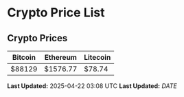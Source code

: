 # Crypto Price List

## Crypto Prices
| Bitcoin | Ethereum | Litecoin |
| ------- | -------- | -------- |
| $88129 | $1576.77 | $78.74 |
**Last Updated:** 2025-04-22 03:08 UTC
**Last Updated:** $DATE$
